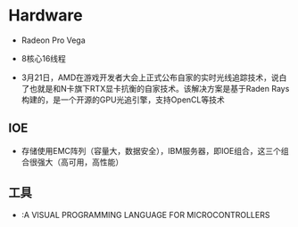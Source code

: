 # Hardware

* Radeon Pro Vega

* 8核心16线程
* 3月21日，AMD在游戏开发者大会上正式公布自家的实时光线追踪技术，说白了也就是和N卡旗下RTX显卡抗衡的自家技术。该解决方案是基于Raden Rays构建的，是一个开源的GPU光追引擎，支持OpenCL等技术


## IOE

* 存储使用EMC阵列（容量大，数据安全），IBM服务器，即IOE组合，这三个组合很强大（高可用，高性能）

## 工具

* [](https://xod.io/):A VISUAL PROGRAMMING LANGUAGE FOR MICROCONTROLLERS
